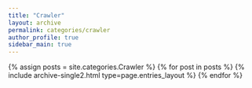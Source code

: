 ```yaml
---
title: "Crawler"
layout: archive
permalink: categories/crawler
author_profile: true
sidebar_main: true
---
```


{% assign posts = site.categories.Crawler %}
{% for post in posts %} {% include archive-single2.html type=page.entries_layout %} {% endfor %}
